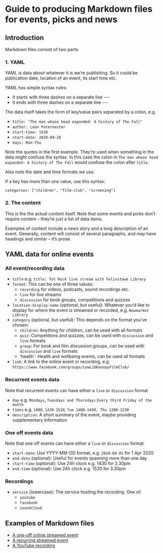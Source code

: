 # Guide to producing Markdown files for events, picks and news

## Introduction

Markdown files consist of two parts:

### 1. YAML

YAML is data _about_ whatever it is we’re publishing. So it could be publication date, location of an event, its start time etc.

YAML has simple syntax rules:

- It starts with three dashes on a separate line ---
- It ends with three dashes on a separate line ---

The data itself takes the form of key/value pairs separated by a colon, e.g.

- `title: "The man whose head expanded: A history of The Fall"`
- `author: Leon Paternoster`
- `start-time: 1530`
- `start-date: 2020-04-20`
- `days: Mon-Thu`

Note the quotes in the first example. They’re used when something in the data might confuse the syntax. In this case the colon in `The man whose head expanded: A history of The Fall` would confuse the colon after `title`.

Also note the date and time formats we use.

If a key has more than one value, use this syntax:

`categories: ["children", "film-club", "screening"]`

### 2. The content

This is the the actual content itself. Note that some events and picks don’t require content – they’re just a list of data items.

Examples of content include a news story and a long description of an event. Generally, content will consist of several paragraphs, and may have headings and similar – it’s prose.

## YAML data for online events

### All event/recording data

- `title` e.g. `title: Tot Rock live stream with Felixstowe Library`
- `format`: This can be one of three values:
	- `recording` for videos, podcasts, sound recordings etc.
	- `live` for live streams
	- `discussion` for book groups, competitions and quizzes
- `location-display-name` (optional, but useful): Whatever you’d like to display for where the event is streamed or recorded, e.g. `Newmarket Library`
- `category` (optional, but useful): This depends on the format you’ve chosen:
	- `children`: Anything for children, can be used with all formats
	- `quiz`: Competitions and quizzes, can be used with `discussion` and `live` formats
	- `group`: For book and film discussion groups, can be used with `discussion` and `live` formats
	- 'health`: Health and wellbeing events, can be used all formats
- `link`: A link to the online event or recording, e.g. `https://www.facebook.com/groups/LowLibKanopyFilmClub/`

### Recurrent events data

Note that recurrent events can have either a `live` or `discussion` format

- `day` e.g. `Mondays`, `Tuesdays and Thursdays` `Every third Friday of the month`
- `times` e.g. `1000`, `1430-1520`, `Tue 1400-1430, Thu 1200-1230`
- `description`: A short summary of the event, maybe providing supplementary information

### One off events data

Note that one off events can have either a `live` or `discussion` format

- `start-date`: Use YYYY-MM-DD format, e.g. `2020-04-01` for 1 Apr 2020
- `end-date` (optional): Useful for events spanning more than one day
- `start-time` (optional): Use 24h clock e.g. 1430 for 2.30pm
- `end-time` (optional): Use 24h clock e.g. 1530 for 3.30pm

### Recordings

- `service` (lowercase): The service hosting the recording. One of:
	- `youtube`
	- `facebook`
	- `soundcloud`

## Examples of Markdown files

- [A one-off online streamed event](https://raw.githubusercontent.com/suffolklibraries/sljekyll/master/_online-events/lowestoft-2020-04-02-llama-film-screening.md)
- [A recurring streamed event](https://raw.githubusercontent.com/suffolklibraries/sljekyll/master/_online-events/kesgrave-wordplay-livestream.md)
- [A YouTube recording](https://raw.githubusercontent.com/suffolklibraries/sljekyll/master/_online-events/2020-03-29-newmarket-wordplay-video.md)
